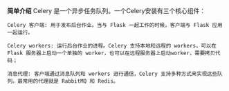 **简单介绍**
    Celery 是一个异步任务队列。一个Celery安装有三个核心组件：
    
    Celery 客户端: 用于发布后台作业。当与 Flask 一起工作的时候，客户端与 Flask 应用一起运行。
    
    Celery workers: 运行后台作业的进程。Celery 支持本地和远程的 workers，可以在 Flask 服务器上启动一个单独的 worker，也可以在远程服务器上启动worker，需要拷贝代码；
    
    消息代理: 客户端通过消息队列和 workers 进行通信，Celery 支持多种方式来实现这些队列。最常用的代理就是 RabbitMQ 和 Redis。
    
